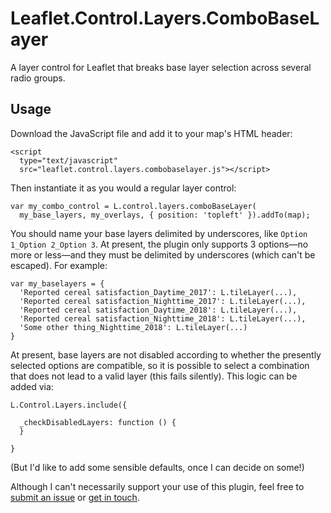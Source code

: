 # Leaflet.Control.Layers.ComboBaseLayer
A layer control for Leaflet that breaks base layer selection across several radio groups.

## Usage

Download the JavaScript file and add it to your map's HTML header:

    <script 
      type="text/javascript"
      src="leaflet.control.layers.combobaselayer.js"></script>

Then instantiate it as you would a regular layer control:

    var my_combo_control = L.control.layers.comboBaseLayer(
      my_base_layers, my_overlays, { position: 'topleft' }).addTo(map);

You should name your base layers delimited by underscores, like `Option 1_Option 2_Option 3`. At present, the plugin only supports 3 options—no more or less—and they must be delimited by underscores (which can't be escaped). For example:

    var my_baselayers = {
      'Reported cereal satisfaction_Daytime_2017': L.tileLayer(...),
      'Reported cereal satisfaction_Nighttime_2017': L.tileLayer(...),
      'Reported cereal satisfaction_Daytime_2018': L.tileLayer(...),
      'Reported cereal satisfaction_Nighttime_2018': L.tileLayer(...),
      'Some other thing_Nighttime_2018': L.tileLayer(...)
    }

At present, base layers are not disabled according to whether the presently selected options are compatible, so it is possible to select a combination that does not lead to a valid layer (this fails silently). This logic can be added via:

    L.Control.Layers.include({

      _checkDisabledLayers: function () {
      }

    }
    
(But I'd like to add some sensible defaults, once I can decide on some!)

Although I can't necessarily support your use of this plugin, feel free to [submit an issue](https://github.com/rensa/Leaflet.Control.Layers.ComboBaseLayer) or [get in touch](https://twitter.com/rensa_co).
